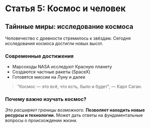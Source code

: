 # Статья 5: Космос и человек

## Тайнныe миры: исследование космоса

Человечество с древности стремилось к звёздам. Сегодня исследования космоса достигли новых высот.

### Современные достижения

- Марсоходы NASA исследуют Красную планету
- Создаются частные ракеты (SpaceX)
- Готовятся миссии на Луну и далее

> "Космос — это всё, что есть, было и будет", — Карл Саган.

### Почему важно изучать космос?

*Это расширяет границы возможного.* **Позволяет находить новые ресурсы и технологии.** Может дать ответы на фундаментальные вопросы о происхождении жизни.
